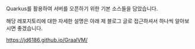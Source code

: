 Quarkus를 활용하여 서버를 오픈하기 위한 기본 소스들을 담았습니다.

해당 레포지토리에 대한 자세한 설명은 아래 제 블로그 글로 접근하셔서 하나씩 알아보시면 좋겠습니다.

https://jd6186.github.io/GraalVM/
